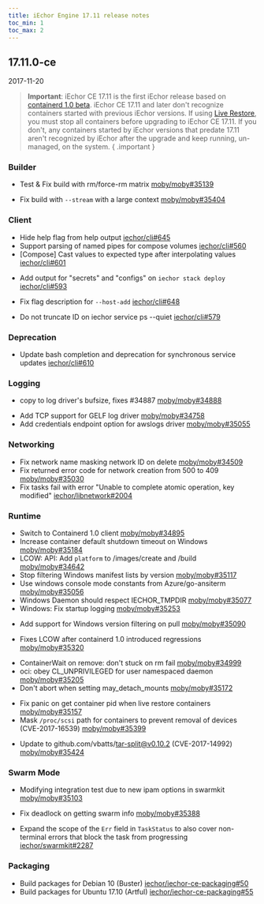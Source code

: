```yaml
---
title: iEchor Engine 17.11 release notes
toc_min: 1
toc_max: 2
---
```


## 17.11.0-ce
2017-11-20

> **Important**: iEchor CE 17.11 is the first iEchor release based on
[containerd 1.0 beta](https://github.com/containerd/containerd/releases/tag/v1.0.0-beta.2).
iEchor CE 17.11 and later don't recognize containers started with
previous iEchor versions. If using
[Live Restore](../../config/containers/live-restore.md),
you must stop all containers before upgrading to iEchor CE 17.11.
If you don't, any containers started by iEchor versions that predate
17.11 aren't recognized by iEchor after the upgrade and keep
running, un-managed, on the system.
{ .important }

### Builder

* Test & Fix build with rm/force-rm matrix [moby/moby#35139](https://github.com/moby/moby/pull/35139)
- Fix build with `--stream` with a large context [moby/moby#35404](https://github.com/moby/moby/pull/35404)

### Client

* Hide help flag from help output [iechor/cli#645](https://github.com/iechor/cli/pull/645)
* Support parsing of named pipes for compose volumes [iechor/cli#560](https://github.com/iechor/cli/pull/560)
* [Compose] Cast values to expected type after interpolating values [iechor/cli#601](https://github.com/iechor/cli/pull/601)
+ Add output for "secrets" and "configs" on `iechor stack deploy` [iechor/cli#593](https://github.com/iechor/cli/pull/593)
- Fix flag description for `--host-add` [iechor/cli#648](https://github.com/iechor/cli/pull/648)
* Do not truncate ID on iechor service ps --quiet [iechor/cli#579](https://github.com/iechor/cli/pull/579)

### Deprecation

* Update bash completion and deprecation for synchronous service updates [iechor/cli#610](https://github.com/iechor/cli/pull/610)

### Logging

* copy to log driver's bufsize, fixes #34887 [moby/moby#34888](https://github.com/moby/moby/pull/34888)
+ Add TCP support for GELF log driver [moby/moby#34758](https://github.com/moby/moby/pull/34758)
+ Add credentials endpoint option for awslogs driver [moby/moby#35055](https://github.com/moby/moby/pull/35055)

### Networking

- Fix network name masking network ID on delete [moby/moby#34509](https://github.com/moby/moby/pull/34509)
- Fix returned error code for network creation from 500 to 409 [moby/moby#35030](https://github.com/moby/moby/pull/35030)
- Fix tasks fail with error "Unable to complete atomic operation, key modified" [iechor/libnetwork#2004](https://github.com/iechor/libnetwork/pull/2004)

### Runtime

* Switch to Containerd 1.0 client [moby/moby#34895](https://github.com/moby/moby/pull/34895)
* Increase container default shutdown timeout on Windows [moby/moby#35184](https://github.com/moby/moby/pull/35184)
* LCOW: API: Add `platform` to /images/create and /build [moby/moby#34642](https://github.com/moby/moby/pull/34642)
* Stop filtering Windows manifest lists by version [moby/moby#35117](https://github.com/moby/moby/pull/35117)
* Use windows console mode constants from Azure/go-ansiterm [moby/moby#35056](https://github.com/moby/moby/pull/35056)
* Windows Daemon should respect IECHOR_TMPDIR [moby/moby#35077](https://github.com/moby/moby/pull/35077)
* Windows: Fix startup logging [moby/moby#35253](https://github.com/moby/moby/pull/35253)
+ Add support for Windows version filtering on pull [moby/moby#35090](https://github.com/moby/moby/pull/35090)
- Fixes LCOW after containerd 1.0 introduced regressions [moby/moby#35320](https://github.com/moby/moby/pull/35320)
* ContainerWait on remove: don't stuck on rm fail [moby/moby#34999](https://github.com/moby/moby/pull/34999)
* oci: obey CL_UNPRIVILEGED for user namespaced daemon [moby/moby#35205](https://github.com/moby/moby/pull/35205)
* Don't abort when setting may_detach_mounts [moby/moby#35172](https://github.com/moby/moby/pull/35172)
- Fix panic on get container pid when live restore containers [moby/moby#35157](https://github.com/moby/moby/pull/35157)
- Mask `/proc/scsi` path for containers to prevent removal of devices (CVE-2017-16539) [moby/moby#35399](https://github.com/moby/moby/pull/35399)
* Update to github.com/vbatts/tar-split@v0.10.2 (CVE-2017-14992) [moby/moby#35424](https://github.com/moby/moby/pull/35424)

### Swarm Mode

* Modifying integration test due to new ipam options in swarmkit [moby/moby#35103](https://github.com/moby/moby/pull/35103)
- Fix deadlock on getting swarm info [moby/moby#35388](https://github.com/moby/moby/pull/35388)
+ Expand the scope of the `Err` field in `TaskStatus` to also cover non-terminal errors that block the task from progressing [iechor/swarmkit#2287](https://github.com/iechor/swarmkit/pull/2287)

### Packaging

+ Build packages for Debian 10 (Buster) [iechor/iechor-ce-packaging#50](https://github.com/iechor/iechor-ce-packaging/pull/50)
+ Build packages for Ubuntu 17.10 (Artful) [iechor/iechor-ce-packaging#55](https://github.com/iechor/iechor-ce-packaging/pull/55)

